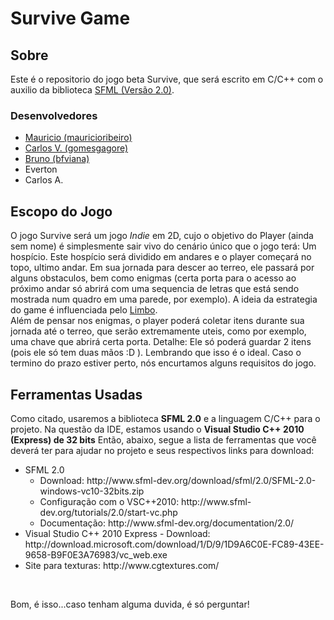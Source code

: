 Survive Game
===========

<h2>Sobre</h2>
<p>Este é o repositorio do jogo beta Survive, que será escrito em C/C++ com o auxilio da biblioteca <a href="http://www.sfml-dev.org/" target="_blank">SFML (Versão 2.0)</a>.</p>

<h3>Desenvolvedores</h3>
<ul>
<li><a href="https://github.com/mauricioribeiro" target="_blank">Mauricio (mauricioribeiro)</a></li>
<li><a href="https://github.com/gomesgagore" target="_blank">Carlos V. (gomesgagore)</a></li>
<li><a href="https://github.com/bfviana" target="_blank">Bruno (bfviana)</a></li>
<li>Everton</li>
<li>Carlos A.</li>
</ul>

<h2>Escopo do Jogo</h2>
<p>O jogo Survive será um jogo <i>Indie</i> em 2D, cujo o objetivo do Player (ainda sem nome) é simplesmente sair vivo do cenário único que o jogo terá: Um hospício. Este hospício será dividido em andares e o player começará no topo, ultimo andar. Em sua jornada para descer ao terreo, ele passará por alguns obstaculos, bem como enigmas (certa porta para o acesso ao próximo andar só abrirá com uma sequencia de letras que está sendo mostrada num quadro em uma parede, por exemplo). A ideia da estrategia do game é influenciada pelo <a href="http://limbogame.org/" target="_blank">Limbo</a>.<br>Além de pensar nos enigmas, o player poderá coletar itens durante sua jornada até o terreo, que serão extremamente uteis, como por exemplo, uma chave que abrirá certa porta. Detalhe: Ele só poderá guardar 2 itens (pois ele só tem duas mãos :D ). Lembrando que isso é o ideal. Caso o termino do prazo estiver perto, nós encurtamos alguns requisitos do jogo.</p>

<h2>Ferramentas Usadas</h2>
<p>Como citado, usaremos a biblioteca <b>SFML 2.0</b> e a linguagem C/C++ para o projeto. Na questão da IDE, estamos usando o <b>Visual Studio C++ 2010 (Express) de 32 bits</b>  Então, abaixo, segue a lista de ferramentas que você deverá ter para ajudar no projeto e seus respectivos links para download:</p>
<ul>
<li>SFML 2.0
<ul>
<li>Download: http://www.sfml-dev.org/download/sfml/2.0/SFML-2.0-windows-vc10-32bits.zip</li>
<li>Configuração com o VSC++2010: http://www.sfml-dev.org/tutorials/2.0/start-vc.php</li>
<li>Documentação: http://www.sfml-dev.org/documentation/2.0/</li>
</ul>
<li>Visual Studio C++ 2010 Express - Download: http://download.microsoft.com/download/1/D/9/1D9A6C0E-FC89-43EE-9658-B9F0E3A76983/vc_web.exe</li>
<li>Site para texturas: http://www.cgtextures.com/</li>
</ul>
<br>
<p>Bom, é isso...caso tenham alguma duvida, é só perguntar!</p>
